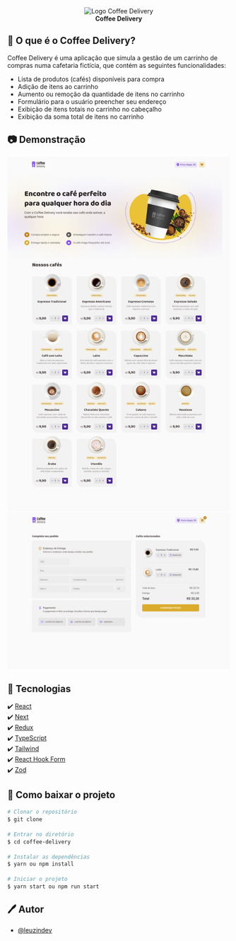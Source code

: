 <div align="center">
  <img title="Logo Coffee Delivery" src="src/assets/logo/logo.svg" />
  <div>
    <strong>Coffee Delivery</strong>
  </div>
</div>

## 📝 O que é o Coffee Delivery?

Coffee Delivery é uma aplicação que simula a gestão de um carrinho de compras numa cafetaria fictícia, que contém as seguintes funcionalidades:

- Lista de produtos (cafés) disponíveis para compra
- Adição de itens ao carrinho
- Aumento ou remoção da quantidade de itens no carrinho
- Formulário para o usuário preencher seu endereço
- Exibição de itens totais no carrinho no cabeçalho
- Exibição da soma total de itens no carrinho

## 📷 Demonstração

<div align="center">
  <img title="Home" src=".github/home.png" />
  <img title="History" src=".github/checkout.png" />
</div>

## 🚀 Tecnologias

✔️ [React](https://reactjs.org/) <br/>
✔️ [Next](https://reactjs.org/) <br/>
✔️ [Redux](https://reactjs.org/) <br/>
✔️ [TypeScript](https://www.typescriptlang.org/)<br/>
✔️ [Tailwind](https://styled-components.com/)<br/>
✔️ [React Hook Form](https://react-hook-form.com/)<br/>
✔️ [Zod](https://zod.dev/)<br/>

## 📁 Como baixar o projeto

```bash
# Clonar o repositório
$ git clone

# Entrar no diretório
$ cd coffee-delivery

# Instalar as dependências
$ yarn ou npm install

# Iniciar o projeto
$ yarn start ou npm run start
```

## 🖊️ Autor

- [@leuzindev](https://github.com/leuzindev)